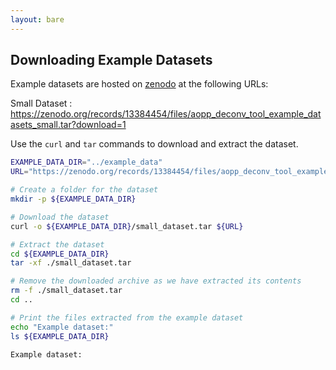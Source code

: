 ```yaml
---
layout: bare
---
```


## Downloading Example Datasets ##

Example datasets are hosted on [zenodo](https://zenodo.org) at the following URLs:

Small Dataset
: https://zenodo.org/records/13384454/files/aopp_deconv_tool_example_datasets_small.tar?download=1

Use the `curl` and `tar` commands to download and extract the dataset.

```bash
EXAMPLE_DATA_DIR="../example_data"
URL="https://zenodo.org/records/13384454/files/aopp_deconv_tool_example_datasets_small.tar?download=1"

# Create a folder for the dataset
mkdir -p ${EXAMPLE_DATA_DIR}

# Download the dataset
curl -o ${EXAMPLE_DATA_DIR}/small_dataset.tar ${URL}

# Extract the dataset
cd ${EXAMPLE_DATA_DIR}
tar -xf ./small_dataset.tar

# Remove the downloaded archive as we have extracted its contents
rm -f ./small_dataset.tar
cd ..

# Print the files extracted from the example dataset
echo "Example dataset:"
ls ${EXAMPLE_DATA_DIR}
```

```bash
Example dataset:
```
